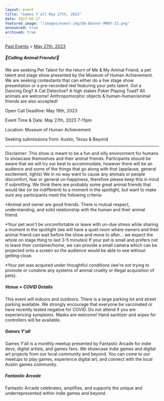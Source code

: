 ```yaml
---
layout: event
title: "Games Y'all May 27th, 2023"
date: 2023-05-27
featured_image: "/images/event-img/DA-Banner-MMAF-23.png"
announced: true
archived: true
---
```


[Past Events](../html/events.html) > [May 27th, 2023](event-may-2023.html)

##### 🦅Calling Animal Friends!🦅

We are seeking Pet Talent for the return of Me & My Animal Friend, a pet talent and stage show presented by the Museum of Human Achievement. We are seeking contestants that can either do a live stage show presentation or a pre-recorded reel featuring your pets talent. Got a Dancing Dog? A Cat Detective? A high stakes Poker Playing Toad? All animals are welcome! Anthropomorphic objects & human-human/animal friends are also accepted!
  
Open Call Deadline: May 19th, 2023
  
Event Time & Date: May 27th, 2023 7-11pm
  
Location: Museum of Human Achievement
  
Seeking submissions from: Austin, Texas & Beyond
  
______________________________________________________
  
Disclaimer: This show is meant to be a fun and silly environment for humans to showcase themselves and their animal friends. Participants should be aware that we will try our best to accommodate, however there will be an audience and some of the things that go along with that (applause, general excitement, lights) We in no way want to cause any animals or people discomfort, fear or general un-happiness, therefore please keep this in mind if submitting. We think there are probably some great animal friends that would like (or be indifferent) to a moment in the spotlight, but want to make sure any participants meet the following criteria:
  
*Animal and owner are good friends. There is mutual respect, understanding, and solid relationship with the human and their animal friend.
  
*Your pet won't be uncomfortable or leave with un-due stress while sharing a moment in the spotlight (we will have a quiet room where owners and their animal friend can wait before the show and move to after... we expect the whole on stage thing to last 3-5 minutes) If your pet is small and prefers not to leave their container/home, we can provide a small camera which can be projected onto a screen so the audience would be able to see without getting close.
  
*Your pet was acquired under thoughtful conditions (we're not trying to promote or condone any systems of animal cruelty or illegal acquisition of pets).

##### Venue + COVID Details

This event will indoors and outdoors. There is a large parking lot and street parking available.
We strongly encourage that everyone be vaccinated or have recently tested negative for COVID. Do not attend if you are experiencing symptoms. Masks are welcome! Hand sanitizer and wipes for controllers will be available.

##### Games Y'all

Games Y’all is a monthly meetup presented by Fantastic Arcade for indie devs, digital artists, and games fans. We showcase indie games and digital art projects from our local community and beyond. You can come to our meetups to play games, experience digital art, and connect with the local Austin games community.

##### Fantastic Arcade

Fantastic Arcade celebrates, amplifies, and supports the unique and underrepresented within indie games and beyond.
